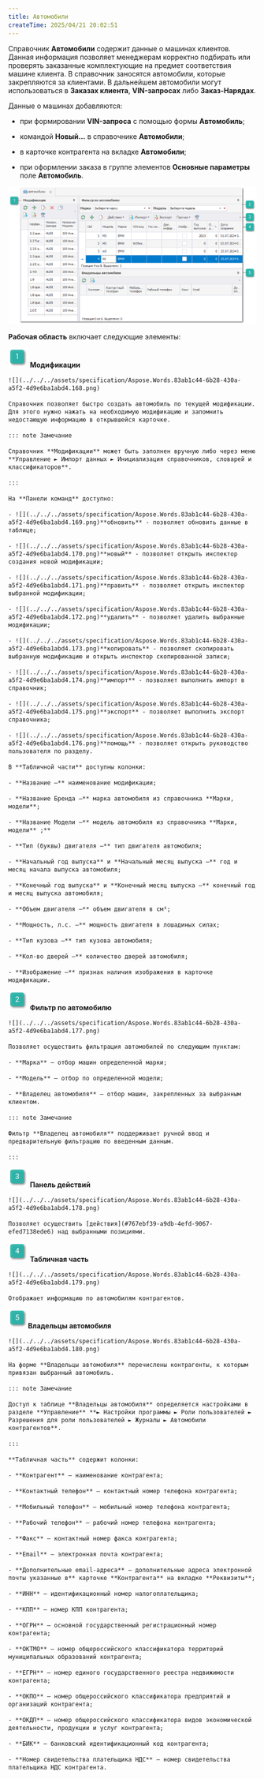 ```yaml
---
title: Автомобили
createTime: 2025/04/21 20:02:51
---
```

Справочник **Автомобили** содержит данные о машинах клиентов. Данная информация позволяет менеджерам корректно подбирать или проверять заказанные комплектующие на предмет соответствия машине клиента. В справочник заносятся автомобили, которые закрепляются за клиентами. В дальнейшем автомобили могут использоваться в **Заказах клиента**, **VIN-запросах** либо **Заказ-Нарядах**.

Данные о машинах добавляются:

- при формировании **VIN-запроса** с помощью формы **Автомобиль**;

- командой **Новый…** в справочнике **Автомобили**;

- в карточке контрагента на вкладке **Автомобили**;

- при оформлении заказа в группе элементов **Основные параметры** поле **Автомобиль**.

![](../../../assets/specification/Aspose.Words.83ab1c44-6b28-430a-a5f2-4d9e6ba1abd4.167.png)

**Рабочая область** включает следующие элементы:

![](../../../assets/specification/Aspose.Words.83ab1c44-6b28-430a-a5f2-4d9e6ba1abd4.004.png) **Модификации**

    ![](../../../assets/specification/Aspose.Words.83ab1c44-6b28-430a-a5f2-4d9e6ba1abd4.168.png)

    Справочник позволяет быстро создать автомобиль по текущей модификации.  Для этого нужно нажать на необходимую модификацию и запомнить недостающую информацию в открывшейся карточке.

    ::: note Замечание

    Справочник **Модификации** может быть заполнен вручную либо через меню **Управление ► Импорт данных ► Инициализация справочников, словарей и классификаторов**.

    :::

    На **Панели команд** доступно:

    - ![](../../../assets/specification/Aspose.Words.83ab1c44-6b28-430a-a5f2-4d9e6ba1abd4.169.png)**обновить** - позволяет обновить данные в таблице;

    - ![](../../../assets/specification/Aspose.Words.83ab1c44-6b28-430a-a5f2-4d9e6ba1abd4.170.png)**новый** - позволяет открыть инспектор создания новой модификации;

    - ![](../../../assets/specification/Aspose.Words.83ab1c44-6b28-430a-a5f2-4d9e6ba1abd4.171.png)**править** - позволяет открыть инспектор выбранной модификации;

    - ![](../../../assets/specification/Aspose.Words.83ab1c44-6b28-430a-a5f2-4d9e6ba1abd4.172.png)**удалить** - позволяет удалить выбранные модификации;

    - ![](../../../assets/specification/Aspose.Words.83ab1c44-6b28-430a-a5f2-4d9e6ba1abd4.173.png)**копировать** - позволяет скопировать выбранную модификацию и открыть инспектор скопированной записи;
    
    - ![](../../../assets/specification/Aspose.Words.83ab1c44-6b28-430a-a5f2-4d9e6ba1abd4.174.png)**импорт** - позволяет выполнить импорт в справочник;

    - ![](../../../assets/specification/Aspose.Words.83ab1c44-6b28-430a-a5f2-4d9e6ba1abd4.175.png)**экспорт** - позволяет выполнить экспорт справочника;

    - ![](../../../assets/specification/Aspose.Words.83ab1c44-6b28-430a-a5f2-4d9e6ba1abd4.176.png)**помощь** - позволяет открыть руководство пользователя по разделу.

    В **Табличной части** доступны колонки:

    - **Название –** наименование модификации;

    - **Название Бренда –** марка автомобиля из справочника **Марки, модели**;

    - **Название Модели –** модель автомобиля из справочника **Марки, модели** ;** 

    - **Тип (буквы) двигателя –** тип двигателя автомобиля;

    - **Начальный год выпуска** и **Начальный месяц выпуска –** год и месяц начала выпуска автомобиля;

    - **Конечный год выпуска** и **Конечный месяц выпуска –** конечный год и месяц выпуска автомобиля;

    - **Объем двигателя –** объем двигателя в см³;

    - **Мощность, л.с. –** мощность двигателя в лошадиных силах;

    - **Тип кузова –** тип кузова автомобиля;

    - **Кол-во дверей –** количество дверей автомобиля;

    - **Изображение –** признак наличия изображения в карточке модификации.

![](../../../assets/specification/Aspose.Words.83ab1c44-6b28-430a-a5f2-4d9e6ba1abd4.006.png) **Фильтр по автомобилю**

    ![](../../../assets/specification/Aspose.Words.83ab1c44-6b28-430a-a5f2-4d9e6ba1abd4.177.png)

    Позволяет осуществить фильтрация автомобилей по следующим пунктам:

    - **Марка** – отбор машин определенной марки;

    - **Модель** – отбор по определенной модели;

    - **Владелец автомобиля** – отбор машин, закрепленных за выбранным клиентом.

    ::: note Замечание

    Фильтр **Владелец автомобиля** поддерживает ручной ввод и предварительную фильтрацию по введенным данным.

    :::

![](../../../assets/specification/Aspose.Words.83ab1c44-6b28-430a-a5f2-4d9e6ba1abd4.008.png) **Панель действий**

    ![](../../../assets/specification/Aspose.Words.83ab1c44-6b28-430a-a5f2-4d9e6ba1abd4.178.png)

    Позволяет осуществить [действия](#767ebf39-a9db-4efd-9067-efed7138ede6) над выбранными позициями.

![](../../../assets/specification/Aspose.Words.83ab1c44-6b28-430a-a5f2-4d9e6ba1abd4.010.png) **Табличная часть**

    ![](../../../assets/specification/Aspose.Words.83ab1c44-6b28-430a-a5f2-4d9e6ba1abd4.179.png)

    Отображает информацию по автомобилям контрагентов.

![](../../../assets/specification/Aspose.Words.83ab1c44-6b28-430a-a5f2-4d9e6ba1abd4.017.png)**Владельцы автомобиля**

    ![](../../../assets/specification/Aspose.Words.83ab1c44-6b28-430a-a5f2-4d9e6ba1abd4.180.png)

    На форме **Владельцы автомобиля** перечислены контрагенты, к которым привязан выбранный автомобиль. 

    ::: note Замечание

    Доступ к таблице **Владельцы автомобиля** определяется настройками в разделе **Управление** **► Настройки программы ► Роли пользователей ► Разрешения для роли пользователей ► Журналы ► Автомобили контрагентов**. 

    :::

    **Табличная часть** содержит колонки:

    - **Контрагент** – наименование контрагента;

    - **Контактный телефон** – контактный номер телефона контрагента;

    - **Мобильный телефон** – мобильный номер телефона контрагента;

    - **Рабочий телефон** – рабочий номер телефона контрагента;

    - **Факс** – контактный номер факса контрагента;

    - **Email** – электронная почта контрагента;

    - **Дополнительные email-адреса** – дополнительные адреса электронной почты указанные в** карточке **Контрагента** на вкладке **Реквизиты**;

    - **ИНН** – идентификационный номер налогоплательщика;

    - **КПП** – номер КПП контрагента;

    - **ОГРН** – основной государственный регистрационный номер контрагента;

    - **ОКТМО** – номер общероссийского классификатора территорий муниципальных образований контрагента;

    - **ЕГРН** – номер единого государственного реестра недвижимости контрагента;

    - **ОКПО** – номер общероссийского классификатора предприятий и организаций контрагента;

    - **ОКДП** – номер общероссийского классификатора видов экономической деятельности, продукции и услуг контрагента;

    - **БИК** – банковский идентификационный код контрагента;

    - **Номер свидетельства плательщика НДС** – номер свидетельства плательщика НДС контрагента.